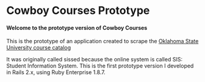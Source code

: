 # Cowboy Courses Prototype

#### Welcome to the prototype version of Cowboy Courses

This is the prototype of an application created to scrape the [Oklahoma State
University course catalog](http://prodosu.okstate.edu/osup-bin/tsrvweb.exe?&WID=W&tserve_tip_write=||WID&ConfigName=rclssecttrms2osu&ReqNum=1&TransactionSource=H&tserve_trans_config=rclssecttrms2osu.cfg&tserve_host_code=HostSeventeen&tserve_tiphost_code=TipSeventeen)

It was originally called sissed because the online system is called SIS:
Student Information System. This is the first prototype version I developed
in Rails 2.x, using Ruby Enterprise 1.8.7.


